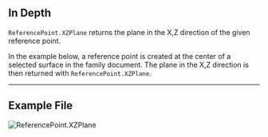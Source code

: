## In Depth
`ReferencePoint.XZPlane` returns the plane in the X,Z direction of the given reference point.

In the example below, a reference point is created at the center of a selected surface in the family document. The plane in the X,Z direction is then returned with `ReferencePoint.XZPlane`.


___
## Example File

![ReferencePoint.XZPlane](./Revit.Elements.ReferencePoint.XZPlane_img.jpg)